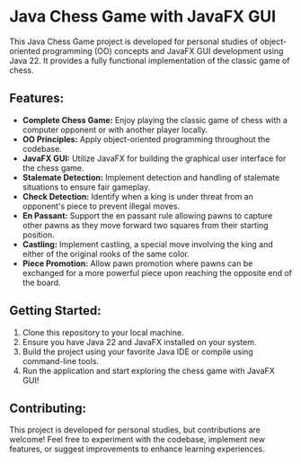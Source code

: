 # Java Chess Game with JavaFX GUI

This Java Chess Game project is developed for personal studies of object-oriented programming (OO) concepts and JavaFX GUI development using Java 22.
It provides a fully functional implementation of the classic game of chess.

## Features:

- **Complete Chess Game:** Enjoy playing the classic game of chess with a computer opponent or with another player locally.
- **OO Principles:** Apply object-oriented programming throughout the codebase.
- **JavaFX GUI:** Utilize JavaFX for building the graphical user interface for the chess game.
- **Stalemate Detection:** Implement detection and handling of stalemate situations to ensure fair gameplay.
- **Check Detection:** Identify when a king is under threat from an opponent's piece to prevent illegal moves.
- **En Passant:** Support the en passant rule allowing pawns to capture other pawns as they move forward two squares from their starting position.
- **Castling:** Implement castling, a special move involving the king and either of the original rooks of the same color.
- **Piece Promotion:** Allow pawn promotion where pawns can be exchanged for a more powerful piece upon reaching the opposite end of the board.

## Getting Started:

1. Clone this repository to your local machine.
2. Ensure you have Java 22 and JavaFX installed on your system.
3. Build the project using your favorite Java IDE or compile using command-line tools.
4. Run the application and start exploring the chess game with JavaFX GUI!

## Contributing:

This project is developed for personal studies, but contributions are welcome! Feel free to experiment with the codebase, implement new features, or suggest improvements to enhance learning experiences.

